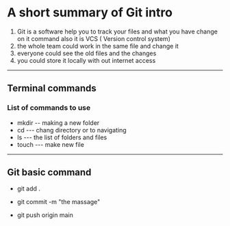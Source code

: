 # A short summary of Git intro

1. Git is a software help you to track your files and what you have change on it command also it is VCS ( Version control system)
2. the whole team could work in the same file and change it
3. everyone could see the old files and the changes
4. you could store it locally with out internet access

__________________

## Terminal commands

### List of commands to use

* mkdir -- making a new folder
* cd --- chang directory or to navigating
* ls --- the list of folders and files
* touch --- make new file

__________________

## Git basic command

* git add .

* git commit -m "the massage"

* git push origin main
